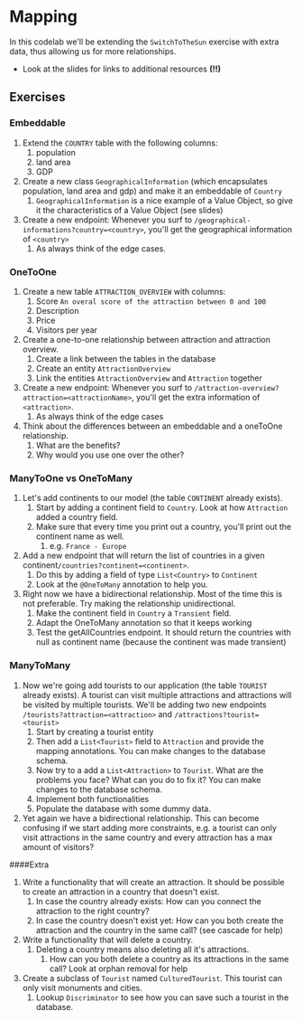 # Mapping

In this codelab we'll be extending the `SwitchToTheSun` exercise with extra data, thus allowing us for more relationships.

- Look at the slides for links to additional resources **(!!)**

## Exercises

### Embeddable
1. Extend the `COUNTRY` table with the following columns:
    1. population
    1. land area
    1. GDP
1. Create a new class `GeographicalInformation` (which encapsulates population, land area and gdp) 
and make it an embeddable of `Country`
    1. `GeographicalInformation` is a nice example of a Value Object, so give it the characteristics of a Value Object (see slides) 
1. Create a new endpoint: Whenever you surf to `/geographical-informations?country=<country>`, you'll get the geographical information of `<country>`
    1. As always think of the edge cases.
 
### OneToOne
1. Create a new table `ATTRACTION_OVERVIEW` with columns:
    1. Score `An overal score of the attraction between 0 and 100`
    1. Description
    1. Price
    1. Visitors per year
1. Create a one-to-one relationship between attraction and attraction overview.
    1. Create a link between the tables in the database
    1. Create an entity `AttractionOverview`
    1. Link the entities `AttractionOverview` and `Attraction` together
1. Create a new endpoint: Whenever you surf to `/attraction-overview?attraction=<attractionName>`, you'll get the extra information of `<attraction>`.
    1. As always think of the edge cases
1. Think about the differences between an embeddable and a oneToOne relationship.
    1. What are the benefits?
    1. Why would you use one over the other?
  
### ManyToOne vs OneToMany
1. Let's add continents to our model (the table `CONTINENT` already exists).
    1. Start by adding a continent field to `Country`. Look at how `Attraction` added a country field.
    1. Make sure that every time you print out a country, you'll print out the continent name as well.
        1. e.g. `France - Europe`
1. Add a new endpoint that will return the list of countries in a given continent`/countries?continent=<continent>`.
    1. Do this by adding a field of type `List<Country>` to `Continent`
    1. Look at the `@OneToMany` annotation to help you.
1. Right now we have a bidirectional relationship. Most of the time this is not preferable. Try making the relationship unidirectional.
    1. Make the continent field in `Country` a `Transient` field.
    1. Adapt the OneToMany annotation so that it keeps working
    1. Test the getAllCountries endpoint. It should return the countries with null as continent name (because the continent was made transient)

### ManyToMany
1. Now we're going add tourists to our application (the table `TOURIST` already exists). 
A tourist can visit multiple attractions and attractions will be visited by multiple tourists.
We'll be adding two new endpoints `/tourists?attraction=<attraction>` and `/attractions?tourist=<tourist>`   
    1. Start by creating a tourist entity
    1. Then add a `List<Tourist>` field to `Attraction` and provide the mapping annotations. You can make changes to the database schema.
    1. Now try to a add a `List<Attraction>` to `Tourist`. What are the problems you face? What can you do to fix it? You can make changes to the database schema.
    1. Implement both functionalities
    1. Populate the database with some dummy data.
1. Yet again we have a bidirectional relationship. This can become confusing if we start adding more constraints, 
     e.g. a tourist can only visit attractions in the same country and every attraction has a max amount of visitors?

####Extra
1. Write a functionality that will create an attraction. It should be possible to create an attraction in a country that doesn't exist.
   1. In case the country already exists: How can you connect the attraction to the right country?
   2. In case the country doesn't exist yet: How can you both create the attraction and the country in the same call? (see cascade for help)
2. Write a functionality that will delete a country.
   1. Deleting a country means also deleting all it's attractions.
      1. How can you both delete a country as its attractions in the same call? Look at orphan removal for help
3. Create a subclass of `Tourist` named `CulturedTourist`. This tourist can only visit monuments and cities.
   1. Lookup `Discriminator` to see how you can save such a tourist in the database.
